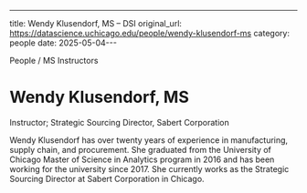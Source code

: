---
title: Wendy Klusendorf, MS – DSI
original_url: https://datascience.uchicago.edu/people/wendy-klusendorf-ms
category: people
date: 2025-05-04---

People / MS Instructors

# Wendy Klusendorf, MS

Instructor; Strategic Sourcing Director, Sabert Corporation

Wendy Klusendorf has over twenty years of experience in manufacturing, supply chain, and procurement. She graduated from the University of Chicago Master of Science in Analytics program in 2016 and has been working for the university since 2017. She currently works as the Strategic Sourcing Director at Sabert Corporation in Chicago.
